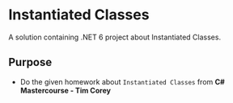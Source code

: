 # Instantiated Classes
A solution containing .NET 6 project about Instantiated Classes.

## Purpose
- Do the given homework about `Instantiated Classes` from **C# Mastercourse - Tim Corey**